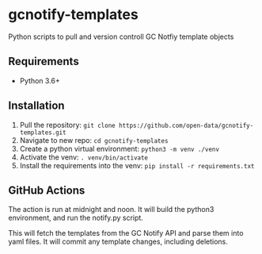 # gcnotify-templates

Python scripts to pull and version controll GC Notfiy template objects

## Requirements

* Python 3.6+

## Installation

1. Pull the repository: `git clone https://github.com/open-data/gcnotify-templates.git`
1. Navigate to new repo: `cd gcnotify-templates`
1. Create a python virtual environment: `python3 -m venv ./venv`
1. Activate the venv: `. venv/bin/activate`
1. Install the requirements into the venv: `pip install -r requirements.txt`

## GitHub Actions

The action is run at midnight and noon. It will build the python3 environment, and run the notify.py script.

This will fetch the templates from the GC Notify API and parse them into yaml files. It will commit any template changes, including deletions.